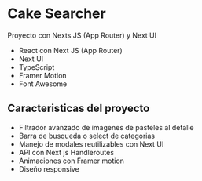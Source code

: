 # Cake Searcher
Proyecto con Nexts JS (App Router) y Next UI

- React con Next JS (App Router)
- Next UI
- TypeScript
- Framer Motion
- Font Awesome

## Caracteristicas del proyecto

- Filtrador avanzado de imagenes de pasteles al detalle
- Barra de busqueda o select de categorias
- Manejo de modales reutilizables con Next UI
- API con Next js Handleroutes
- Animaciones con Framer motion
- Diseño responsive
